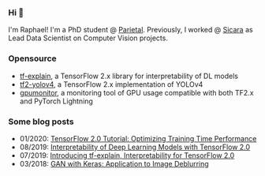 ### Hi 👋

I'm Raphael! I'm a PhD student @ [Parietal](https://www.github.com/Parietal-INRIA). Previously, I worked @ [Sicara](https://www.sicara.com) as Lead Data Scientist on Computer Vision projects.

### Opensource

- [tf-explain](https://www.github.com/sicara/tf-explain), a TensorFlow 2.x library for interpretability of DL models
- [tf2-yolov4](https://www.github.com/sicara/tf2-yolov4), a TensorFlow 2.x implementation of YOLOv4
- [gpumonitor](https://www.github.com/sicara/gpu-monitor), a monitoring tool of GPU usage compatible with both TF2.x and PyTorch Lightning

### Some blog posts

- 01/2020: [TensorFlow 2.0 Tutorial: Optimizing Training Time Performance](https://medium.com/sicara/tensorflow-2-0-tutorial-optimizing-training-time-performance-ba9418a8c288)
- 08/2019: [Interpretability of Deep Learning Models with TensorFlow 2.0](https://medium.com/sicara/interpretability-deep-learning-models-tensorflow-2-0-7d4ddaa351a3)
- 07/2019: [Introducing tf-explain, Interpretability for TensorFlow 2.0](https://medium.com/sicara/tf-explain-interpretability-tensorflow-2-9438b5846e35)
- 03/2018: [GAN with Keras: Application to Image Deblurring](https://medium.com/sicara/keras-generative-adversarial-networks-image-deblurring-45e3ab6977b5)
